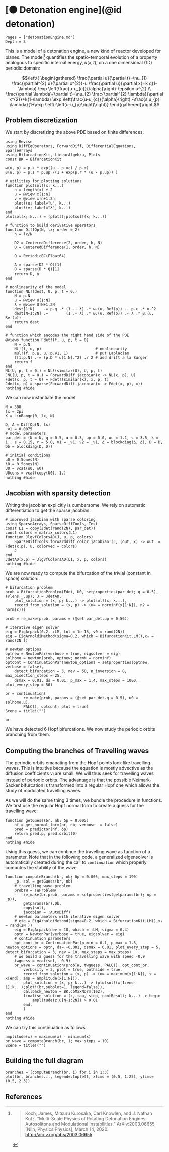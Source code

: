 # [🟠 Detonation engine](@id detonation)

```@contents
Pages = ["detonationEngine.md"]
Depth = 3
```

This is a model of a detonation engine, a new kind of reactor developed for planes.
The model[^Koch] quantifies the spatio-temporal evolution of a property analogous to specific internal energy, $u(x,t)$, on a one dimensional (1D) periodic domain:


$$\left\{
\begin{gathered}
\frac{\partial u}{\partial t}=\nu_{1} \frac{\partial^{2} u}{\partial x^{2}}-u \frac{\partial u}{\partial x}+k q(1-\lambda) \exp \left(\frac{u-u_{c}}{\alpha}\right)-\epsilon u^{2} \\
\frac{\partial \lambda}{\partial t}=\nu_{2} \frac{\partial^{2} \lambda}{\partial x^{2}}+k(1-\lambda) \exp \left(\frac{u-u_{c}}{\alpha}\right) -\frac{s u_{p} \lambda}{1+\exp \left(r\left(u-u_{p}\right)\right)}
\end{gathered}\right.$$

## Problem discretization

We start by discretizing the above PDE based on finite differences.

```@example DETENGINE
using Revise
using DiffEqOperators, ForwardDiff, DifferentialEquations, SparseArrays
using BifurcationKit, LinearAlgebra, Plots
const BK = BifurcationKit

ω(u, p) = p.k * exp((u - p.uc) / p.α)
β(u, p) = p.s * p.up /(1 + exp(p.r * (u - p.up)) )

# utilities for plotting solutions
function plotsol!(x; k...)
	n = length(x) ÷ 2
	u = @view x[1:n]
	v = @view x[n+1:2n]
	plot!(u; label="u", k...)
	plot!(v; label="λ", k...)
end
plotsol(x; k...) = (plot();plotsol!(x; k...))

# function to build derivative operators
function DiffOp(N, lx; order = 2)
	h = lx/N

	D2 = CenteredDifference(2, order, h, N)
	D = CenteredDifference(1, order, h, N)

	Q = PeriodicBC(Float64)

	Δ = sparse(D2 * Q)[1]
	D = sparse(D * Q)[1]
	return D, Δ
end

# nonlinearity of the model
function NL!(dest, U, p, t = 0.)
	N = p.N
	u = @view U[1:N]
	λ = @view U[N+1:2N]
	dest[1:N]    .= p.q .* (1 .- λ) .* ω.(u, Ref(p)) .- p.ϵ .* u.^2
	dest[N+1:2N] .=        (1 .- λ) .* ω.(u, Ref(p)) .- λ .* β.(u, Ref(p))
	return dest
end

# function which encodes the right hand side of the PDE
@views function Fdet!(f, u, p, t = 0)
	N = p.N
	NL!(f, u, p) 						# nonlinearity
	mul!(f, p.Δ, u, p.ν1, 1) 			# put Laplacian
	f[1:p.N] .-= (p.D * u[1:N].^2) ./ 2	# add drift a la Burger
	return f
end
NL(U, p, t = 0.) = NL!(similar(U), U, p, t)
JNL(U, p, t = 0.) = ForwardDiff.jacobian(x -> NL(x, p), U)
Fdet(x, p, t = 0) = Fdet!(similar(x), x, p, t)
Jdet(x, p) = sparse(ForwardDiff.jacobian(x -> Fdet(x, p), x))
nothing #hide
```

We can now instantiate the model

```@example DETENGINE
N = 300
lx = 2pi
X = LinRange(0, lx, N)

D, Δ = DiffOp(N, lx)
_ν1 = 0.0075
# model parameters
par_det = (N = N, q = 0.5, α = 0.3, up = 0.0, uc = 1.1, s = 3.5, k = 1., ϵ = 0.15, r = 5.0, ν1 = _ν1, ν2 = _ν1, Δ = blockdiag(Δ, Δ), D = D, Db = blockdiag(D, D))

# initial conditions
u0 = 0.5ones(N)
λ0 = 0.5ones(N)
U0 = vcat(u0, λ0)
U0cons = vcat(copy(U0), 1.)
nothing #hide
```

## Jacobian with sparsity detection

Writing the jacobian explicitly is cumbersome. We rely on automatic differentiation to get the sparse jacobian.

```@example DETENGINE
# improved jacobian with sparse coloring
using SparseArrays, SparseDiffTools, Test
const L1 = copy(Jdet(rand(2N), par_det))
const colors = matrix_colors(L1)
function JlgvfColorsAD(J, u, p, colors)
	SparseDiffTools.forwarddiff_color_jacobian!(J, (out, x) -> out .= Fdet(x,p), u, colorvec = colors)
	J
end
JdetAD(x,p) = JlgvfColorsAD(L1, x, p, colors)
nothing #hide
```

We are now ready to compute the bifurcation of the trivial (constant in space) solution:

```@example DETENGINE
# bifurcation problem
prob = BifurcationProblem(Fdet, U0, setproperties(par_det; q = 0.5), (@lens _.up); J = JdetAD,
	plot_solution = (x, p; k...) -> plotsol!(x; k...),
	record_from_solution = (x, p) -> (u∞ = norminf(x[1:N]), n2 = norm(x)))

prob = re_make(prob, params = (@set par_det.up = 0.56))

# iterative eigen solver
eig = EigArpack(0.2, :LM, tol = 1e-13, v0 = rand(2N))
eig = EigArnoldiMethod(sigma=0.2, which = BifurcationKit.LM(),x₀ = rand(2N ))

# newton options
optnew = NewtonPar(verbose = true, eigsolver = eig)
solhomo = newton(prob, optnew; normN = norminf)
optcont = ContinuationPar(newton_options = setproperties(optnew, verbose = false),
	detect_bifurcation = 3, nev = 50, n_inversion = 8, max_bisection_steps = 25,
	dsmax = 0.01, ds = 0.01, p_max = 1.4, max_steps = 1000, plot_every_step = 50)

br = continuation(
		re_make(prob, params = (@set par_det.q = 0.5), u0 = solhomo.u),
		PALC(), optcont; plot = true)
Scene = title!("")
```

```@example DETENGINE
br
```

We have detected 6 Hopf bifurcations. We now study the periodic orbits branching from them.

## Computing the branches of Travelling waves

The periodic orbits emanating from the Hopf points look like travelling waves. This is intuitive because the equation is mostly advective as the diffusion coefficients $\nu_i$ are small. We will thus seek for travelling waves instead of periodic orbits. The advantage is that the possible Neimark-Sacker bifurcation is transformed into a regular Hopf one which allows the study of modulated travelling waves.

As we will do the same thing 3 times, we bundle the procedure in functions. We first use the regular Hopf normal form to create a guess for the travelling wave:

```@example DETENGINE
function getGuess(br, nb; δp = 0.005)
	nf = get_normal_form(br, nb; verbose  = false)
	pred = predictor(nf, δp)
	return pred.p, pred.orbit(0)
end
nothing #hide
```

Using this guess, we can continue the travelling wave as function of a parameter. Note that in the following code, a generalized eigensolver is automatically created during the call to `continuation` which properly computes the stability of the wave.

```@example DETENGINE
function computeBranch(br, nb; δp = 0.005, max_steps = 190)
	_p, sol = getGuess(br, nb)
	# travelling wave problem
	probTW = TWProblem(
		re_make(br.prob, params = setproperties(getparams(br); up = _p)),
		getparams(br).Db,
		copy(sol),
		jacobian = :AutoDiff)
	# newton parameters with iterative eigen solver
	# eig = EigArnoldiMethod(sigma=0.2, which = BifurcationKit.LM(),x₀ = rand(2N ))
	eig = EigArpack(nev = 10, which = :LM, sigma = 0.4)
	optn = NewtonPar(verbose = true, eigsolver = eig)
	# continuation parameters
	opt_cont_br = ContinuationPar(p_min = 0.1, p_max = 1.3, newton_options = optn, ds= -0.001, dsmax = 0.01, plot_every_step = 5, detect_bifurcation = 3, nev = 10, max_steps = max_steps)
	# we build a guess for the travelling wave with speed -0.9
	twguess = vcat(sol, -0.9)
	br_wave = continuation(probTW, twguess, PALC(), opt_cont_br;
		verbosity = 3, plot = true, bothside = true,
		record_from_solution = (x, p) -> (u∞ = maximum(x[1:N]), s = x[end], amp = amplitude(x[1:N])),
		plot_solution = (x, p; k...) -> (plotsol!(x[1:end-1];k...);plot!(br,subplot=1, legend=false)),
		callback_newton = BK.cbMaxNorm(1e2),
		finalise_solution = (z, tau, step, contResult; k...) -> begin
			amplitude(z.u[N+1:2N]) > 0.01
		end,
		)
end
nothing #hide
```

We can try this continuation as follows

```@example DETENGINE
amplitude(x) = maximum(x) - minimum(x)
br_wave = computeBranch(br, 1; max_steps = 10)
Scene = title!("")
```

## Building the full diagram

```@example DETENGINE
branches = [computeBranch(br, i) for i in 1:3]
plot(br, branches..., legend=:topleft, xlims = (0.5, 1.25), ylims=(0.5, 2.3))
```


## References

[^Koch]:> Koch, James, Mitsuru Kurosaka, Carl Knowlen, and J. Nathan Kutz. “Multi-Scale Physics of Rotating Detonation Engines: Autosolitons and Modulational Instabilities.” ArXiv:2003.06655 [Nlin, Physics:Physics], March 14, 2020. http://arxiv.org/abs/2003.06655.

